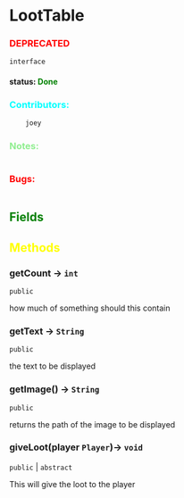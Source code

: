 # LootTable 
### <span style="color:red;">DEPRECATED</span>

`interface`

#### status: <span style="color:green;">Done</span>
### <span style="color:cyan;">Contributors:</span>
<!--put your names here between the ``` if you worked on it, and put what you did-->
```diff
    joey
```
### <span style="color:lightgreen;">Notes:</span>
```diff

```
### <span style="color:red;">Bugs:</span>
```diff
```
## <span style="color:green;">Fields</span>

## <span style="color:yellow;">Methods</span>

### getCount -> `int`
`public`

how much of something should this contain

### getText -> `String`
`public`

the text to be displayed

### getImage() -> `String`
`public`

returns the path of the image to be displayed

### giveLoot(player `Player`)-> `void`
`public` | `abstract`

This will give the loot to the player
